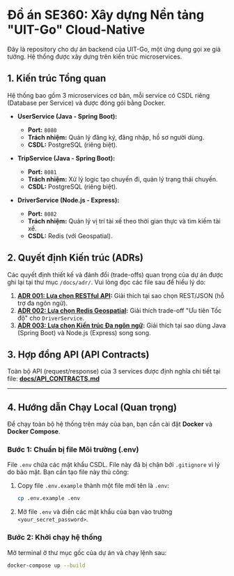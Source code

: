 # Đồ án SE360: Xây dựng Nền tảng "UIT-Go" Cloud-Native

Đây là repository cho dự án backend của UIT-Go, một ứng dụng gọi xe giả tưởng. Hệ thống được xây dựng trên kiến trúc microservices.

## 1. Kiến trúc Tổng quan

Hệ thống bao gồm 3 microservices cơ bản, mỗi service có CSDL riêng (Database per Service) và được đóng gói bằng Docker.

* **UserService (Java - Spring Boot):**
    * **Port:** `8080`
    * **Trách nhiệm:** Quản lý đăng ký, đăng nhập, hồ sơ người dùng.
    * **CSDL:** PostgreSQL (riêng biệt).

* **TripService (Java - Spring Boot):**
    * **Port:** `8081`
    * **Trách nhiệm:** Xử lý logic tạo chuyến đi, quản lý trạng thái chuyến.
    * **CSDL:** PostgreSQL (riêng biệt).

* **DriverService (Node.js - Express):**
    * **Port:** `8082`
    * **Trách nhiệm:** Quản lý vị trí tài xế theo thời gian thực và tìm kiếm tài xế.
    * **CSDL:** Redis (với Geospatial).

## 2. Quyết định Kiến trúc (ADRs)

Các quyết định thiết kế và đánh đổi (trade-offs) quan trọng của dự án được ghi lại tại thư mục `/docs/adr/`. Vui lòng đọc các file sau để hiểu lý do:

1.  **[ADR 001: Lựa chọn RESTful API](docs/adr/001-chon-restful-api.md):** Giải thích tại sao chọn REST/JSON (hỗ trợ đa ngôn ngữ).
2.  **[ADR 002: Lựa chọn Redis Geospatial](docs/adr/002-chon-redis-geospatial.md):** Giải thích trade-off "Ưu tiên Tốc độ" cho `DriverService`.
3.  **[ADR 003: Lựa chọn Kiến trúc Đa ngôn ngữ](docs/adr/003-chon-kien-truc-da-ngon-ngu.md):** Giải thích tại sao dùng Java (Spring Boot) và Node.js (Express) song song.

## 3. Hợp đồng API (API Contracts)

Toàn bộ API (request/response) của 3 services được định nghĩa chi tiết tại file:
**[docs/API_CONTRACTS.md](docs/API_CONTRACTS.md)**

---

## 4. Hướng dẫn Chạy Local (Quan trọng)

Để chạy toàn bộ hệ thống trên máy của bạn, bạn cần cài đặt **Docker** và **Docker Compose**.

### Bước 1: Chuẩn bị file Môi trường (.env)

File `.env` chứa các mật khẩu CSDL. File này đã bị chặn bởi `.gitignore` vì lý do bảo mật. Bạn cần tạo file này thủ công:

1.  Copy file `.env.example` thành một file mới tên là `.env`:
    ```bash
    cp .env.example .env
    ```
2.  Mở file `.env` và điền các mật khẩu của bạn vào trường `<your_secret_password>`.

### Bước 2: Khởi chạy hệ thống

Mở terminal ở thư mục gốc của dự án và chạy lệnh sau:

```bash
docker-compose up --build